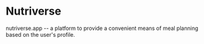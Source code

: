 # Nutriverse 
nutriverse.app  -- a platform to provide a convenient means of meal planning based on the user's profile.
